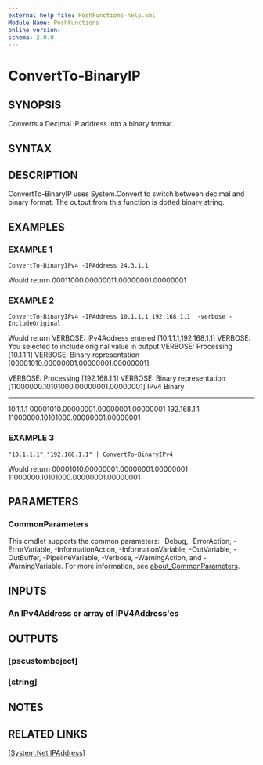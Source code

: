 ```yaml
---
external help file: PoshFunctions-help.xml
Module Name: PoshFunctions
online version:
schema: 2.0.0
---
```


# ConvertTo-BinaryIP

## SYNOPSIS
Converts a Decimal IP address into a binary format.

## SYNTAX

## DESCRIPTION
ConvertTo-BinaryIP uses System.Convert to switch between decimal and binary format.
The output from this function is dotted binary string.

## EXAMPLES

### EXAMPLE 1
```
ConvertTo-BinaryIPv4 -IPAddress 24.3.1.1
```

Would return
00011000.00000011.00000001.00000001

### EXAMPLE 2
```
ConvertTo-BinaryIPv4 -IPAddress 10.1.1.1,192.168.1.1  -verbose -IncludeOriginal
```

Would return
VERBOSE: IPv4Address entered \[10.1.1.1,192.168.1.1\]
VERBOSE: You selected to include original value in output
VERBOSE: Processing \[10.1.1.1\]
VERBOSE: Binary representation \[00001010.00000001.00000001.00000001\]

VERBOSE: Processing \[192.168.1.1\]
VERBOSE: Binary representation \[11000000.10101000.00000001.00000001\]
IPv4        Binary
----        ------
10.1.1.1    00001010.00000001.00000001.00000001
192.168.1.1 11000000.10101000.00000001.00000001

### EXAMPLE 3
```
"10.1.1.1","192.168.1.1" | ConvertTo-BinaryIPv4
```

Would return
00001010.00000001.00000001.00000001
11000000.10101000.00000001.00000001

## PARAMETERS

### CommonParameters
This cmdlet supports the common parameters: -Debug, -ErrorAction, -ErrorVariable, -InformationAction, -InformationVariable, -OutVariable, -OutBuffer, -PipelineVariable, -Verbose, -WarningAction, and -WarningVariable. For more information, see [about_CommonParameters](http://go.microsoft.com/fwlink/?LinkID=113216).

## INPUTS

### An IPv4Address or array of IPV4Address'es
## OUTPUTS

### [pscustomboject]
### [string]
## NOTES

## RELATED LINKS

[[System.Net.IPAddress]]()

